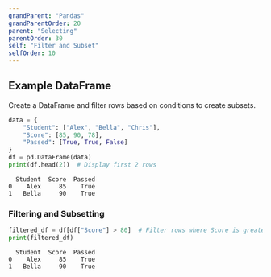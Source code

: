```yaml
---
grandParent: "Pandas"
grandParentOrder: 20
parent: "Selecting"
parentOrder: 30
self: "Filter and Subset"
selfOrder: 10
---
```


## Example DataFrame
Create a DataFrame and filter rows based on conditions to create subsets.

```python
data = {
    "Student": ["Alex", "Bella", "Chris"],
    "Score": [85, 90, 78],
    "Passed": [True, True, False]
}
df = pd.DataFrame(data)
print(df.head(2))  # Display first 2 rows
```
```output
  Student  Score  Passed
0    Alex     85    True
1   Bella     90    True
```

### Filtering and Subsetting
```python
filtered_df = df[df["Score"] > 80]  # Filter rows where Score is greater than 80
print(filtered_df)
```
```output
  Student  Score  Passed
0    Alex     85    True
1   Bella     90    True
```
